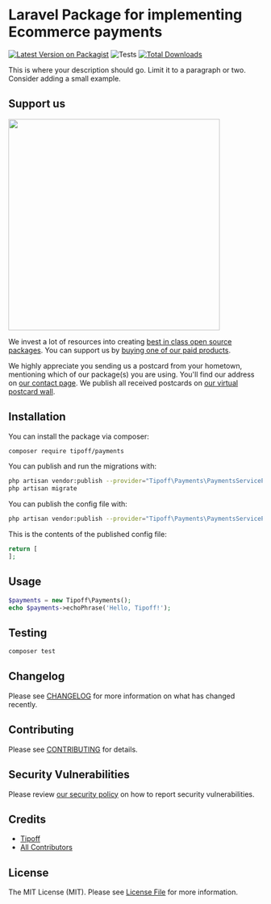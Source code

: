 # Laravel Package for implementing Ecommerce payments

[![Latest Version on Packagist](https://img.shields.io/packagist/v/tipoff/payments.svg?style=flat-square)](https://packagist.org/packages/tipoff/payments)
![Tests](https://github.com/tipoff/payments/workflows/Tests/badge.svg)
[![Total Downloads](https://img.shields.io/packagist/dt/tipoff/payments.svg?style=flat-square)](https://packagist.org/packages/tipoff/payments)


This is where your description should go. Limit it to a paragraph or two. Consider adding a small example.

## Support us

[<img src="https://github-ads.s3.eu-central-1.amazonaws.com/package-payments-laravel.jpg?t=1" width="419px" />](https://spatie.be/github-ad-click/package-payments-laravel)

We invest a lot of resources into creating [best in class open source packages](https://spatie.be/open-source). You can support us by [buying one of our paid products](https://spatie.be/open-source/support-us).

We highly appreciate you sending us a postcard from your hometown, mentioning which of our package(s) you are using. You'll find our address on [our contact page](https://spatie.be/about-us). We publish all received postcards on [our virtual postcard wall](https://spatie.be/open-source/postcards).

## Installation

You can install the package via composer:

```bash
composer require tipoff/payments
```

You can publish and run the migrations with:

```bash
php artisan vendor:publish --provider="Tipoff\Payments\PaymentsServiceProvider" --tag="payments-migrations"
php artisan migrate
```

You can publish the config file with:
```bash
php artisan vendor:publish --provider="Tipoff\Payments\PaymentsServiceProvider" --tag="payments-config"
```

This is the contents of the published config file:

```php
return [
];
```

## Usage

```php
$payments = new Tipoff\Payments();
echo $payments->echoPhrase('Hello, Tipoff!');
```

## Testing

```bash
composer test
```

## Changelog

Please see [CHANGELOG](CHANGELOG.md) for more information on what has changed recently.

## Contributing

Please see [CONTRIBUTING](.github/CONTRIBUTING.md) for details.

## Security Vulnerabilities

Please review [our security policy](../../security/policy) on how to report security vulnerabilities.

## Credits

- [Tipoff](https://github.com/tipoff)
- [All Contributors](../../contributors)

## License

The MIT License (MIT). Please see [License File](LICENSE.md) for more information.
